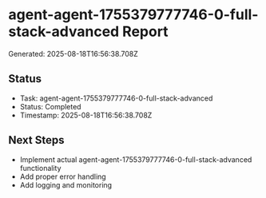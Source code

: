 # agent-agent-1755379777746-0-full-stack-advanced Report

Generated: 2025-08-18T16:56:38.708Z

## Status
- Task: agent-agent-1755379777746-0-full-stack-advanced
- Status: Completed
- Timestamp: 2025-08-18T16:56:38.708Z

## Next Steps
- Implement actual agent-agent-1755379777746-0-full-stack-advanced functionality
- Add proper error handling
- Add logging and monitoring
